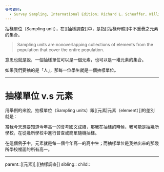 ```yaml
---
參考資料:
  - Survey Sampling, International Edition; Richard L. Scheaffer, William Mendenhall. III
---
```

抽樣單位（Sampling unit），在[[抽樣調查]]中，是指[[抽樣母體]]中不重疊之元素的集合。

>Sampling units are  nonoverlapping collections of elements from the population that cover the entire population.

意思也就是說，一個抽樣單位可以是一個元素，也可以是一堆元素的集合。

如果我們要抽的是「人」，那每一位學生就是一個抽樣單位。

- - -
# 抽樣單位 v.s 元素
用舉例的來說，抽樣單位（Sampling units）跟[[元素|元素（element）]]的差別就是：

當我今天想要知道今年高一的會考國文成績，那我在抽樣的時候，我可能是抽幾所學校，在從幾所學校中進行普查或簡單隨機抽樣。

在這個例子中，元素就是每一個今年高一的高中生；而抽樣單位是我抽出來的那幾所學校裡面的所有高一。

- - -
parent::[[元素]],[[抽樣調查]]
sibling::
child::